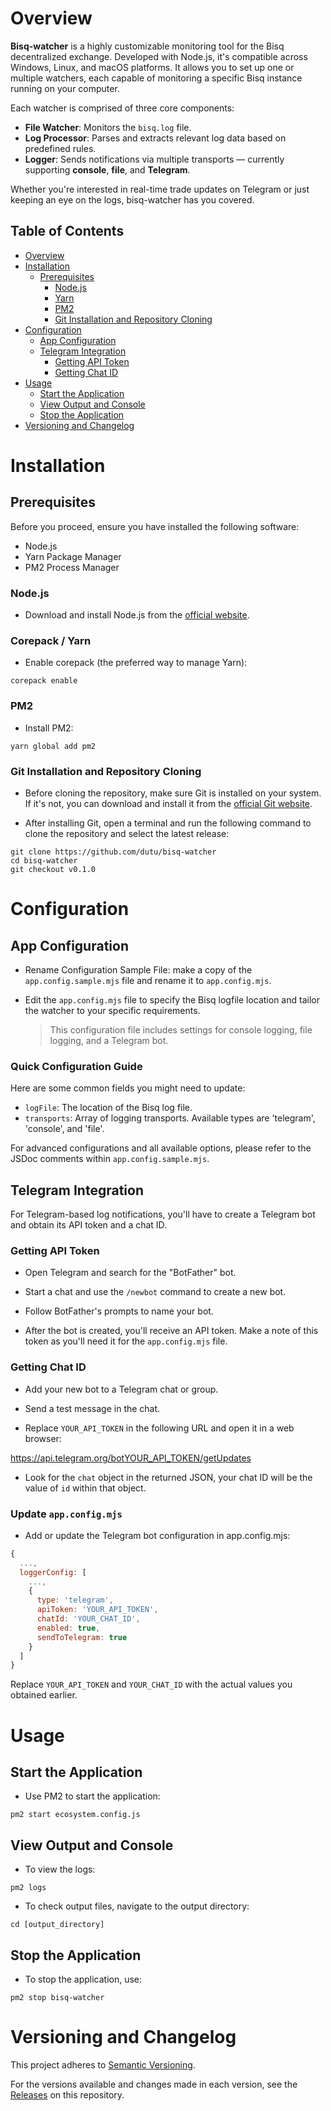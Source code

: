 # Overview

**Bisq-watcher** is a highly customizable monitoring tool for the Bisq decentralized exchange.
Developed with Node.js, it's compatible across Windows, Linux, and macOS platforms.
It allows you to set up one or multiple watchers, each capable of monitoring a specific Bisq instance running on your computer. 

Each watcher is comprised of three core components:

* **File Watcher**: Monitors the `bisq.log` file.
* **Log Processor**: Parses and extracts relevant log data based on predefined rules.
* **Logger**: Sends notifications via multiple transports — currently supporting **console**, **file**, and **Telegram**.

Whether you're interested in real-time trade updates on Telegram or just keeping an eye on the logs, bisq-watcher has you covered.


Table of Contents
---

- [Overview](#overview)
- [Installation](#installation)
    - [Prerequisites](#prerequisites)
        - [Node.js](#nodejs)
        - [Yarn](#yarn)
        - [PM2](#pm2)
        - [Git Installation and Repository Cloning](#git-installation-and-repository-cloning)
- [Configuration](#configuration)
    - [App Configuration](#app-configuration)
    - [Telegram Integration](#telegram-integration)
        - [Getting API Token](#getting-api-token)
        - [Getting Chat ID](#getting-chat-id)
- [Usage](#usage)
    - [Start the Application](#start-the-application)
    - [View Output and Console](#view-output-and-console)
    - [Stop the Application](#stop-the-application)
- [Versioning and Changelog](#versioning-and-changelog)

# Installation

## Prerequisites

Before you proceed, ensure you have installed the following software:
 * Node.js
 * Yarn Package Manager
 * PM2 Process Manager

### Node.js

* Download and install Node.js from the [official website](https://nodejs.org/en).

### Corepack / Yarn

* Enable corepack (the preferred way to manage Yarn):
```shell
corepack enable
```

### PM2

* Install PM2:

```shell
yarn global add pm2
```

### Git Installation and Repository Cloning

* Before cloning the repository, make sure Git is installed on your system. If it's not, you can download and install it from the [official Git website](https://git-scm.com/).

* After installing Git, open a terminal and run the following command to clone the repository and select the latest release:

```shell
git clone https://github.com/dutu/bisq-watcher
cd bisq-watcher
git checkout v0.1.0
```

# Configuration

## App Configuration

* Rename Configuration Sample File: make a copy of the `app.config.sample.mjs` file and rename it to `app.config.mjs`.

* Edit the `app.config.mjs` file to specify the Bisq logfile location and tailor the watcher to your specific requirements.
  > This configuration file includes settings for console logging, file logging, and a Telegram bot.


### Quick Configuration Guide

Here are some common fields you might need to update:

- `logFile`: The location of the Bisq log file.
- `transports`: Array of logging transports. Available types are 'telegram', 'console', and 'file'.

For advanced configurations and all available options, please refer to the JSDoc comments within `app.config.sample.mjs`.


## Telegram Integration

For Telegram-based log notifications, you'll have to create a Telegram bot and obtain its API token and a chat ID.


### Getting API Token

* Open Telegram and search for the "BotFather" bot.

* Start a chat and use the `/newbot` command to create a new bot.

* Follow BotFather's prompts to name your bot.

* After the bot is created, you'll receive an API token. Make a note of this token as you'll need it for the `app.config.mjs` file.


### Getting Chat ID

* Add your new bot to a Telegram chat or group.

* Send a test message in the chat.

* Replace `YOUR_API_TOKEN` in the following URL and open it in a web browser:

 https://api.telegram.org/botYOUR_API_TOKEN/getUpdates

* Look for the `chat` object in the returned JSON, your chat ID will be the value of `id` within that object.


### Update `app.config.mjs`

* Add or update the Telegram bot configuration in app.config.mjs:
```js
{
  ...,
  loggerConfig: [
    ...,
    {
      type: 'telegram',
      apiToken: 'YOUR_API_TOKEN',
      chatId: 'YOUR_CHAT_ID',
      enabled: true,
      sendToTelegram: true
    }
  ]
}
```

Replace `YOUR_API_TOKEN` and `YOUR_CHAT_ID` with the actual values you obtained earlier.


# Usage

## Start the Application

* Use PM2 to start the application:

```shell
pm2 start ecosystem.config.js
```

## View Output and Console

* To view the logs:
```shell
pm2 logs
```

* To check output files, navigate to the output directory:
```
cd [output_directory]
```


## Stop the Application

* To stop the application, use:
```shell
pm2 stop bisq-watcher
```

# Versioning and Changelog

This project adheres to [Semantic Versioning](https://semver.org/). 

For the versions available and changes made in each version, see the [Releases](https://github.com/dutu/bisq-watcher/releases) on this repository.
